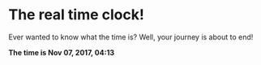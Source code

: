 # The real time clock!

Ever wanted to know what the time is? Well, your journey is about to end!

**The time is Nov 07, 2017, 04:13**